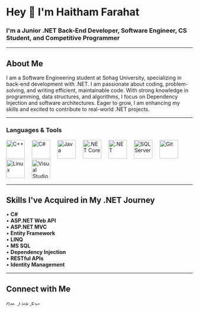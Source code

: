 <h1 align="left">Hey 👋 I'm Haitham Farahat</h1>

<h3 align="left">
    I'm a Junior .NET Back-End Developer, Software Engineer, CS Student, and Competitive Programmer
</h3>

---

<h2 align="left">About Me</h2>

<p align="left">
I am a Software Engineering student at Sohag University, specializing in back-end development with .NET. I am passionate about coding, problem-solving, and writing efficient, maintainable code. With strong knowledge in programming, data structures, and algorithms, I focus on Dependency Injection and software architectures. Eager to grow, I am enhancing my skills and excited to contribute to real-world .NET projects.
</p>

---

###  Languages & Tools

<p align="left">
  <img src="https://cdn.jsdelivr.net/gh/devicons/devicon/icons/cplusplus/cplusplus-original.svg" style="height:50px; width:50px; margin-right:15px;" alt="C++" />
  <img src="https://cdn.jsdelivr.net/gh/devicons/devicon/icons/csharp/csharp-original.svg" style="height:50px; width:50px; margin-right:15px;" alt="C#" />
  <img src="https://cdn.jsdelivr.net/gh/devicons/devicon/icons/java/java-original.svg" style="height:50px; width:50px; margin-right:15px;" alt="Java" />
  <img src="https://cdn.jsdelivr.net/gh/devicons/devicon/icons/dotnetcore/dotnetcore-original.svg" style="height:50px; width:50px; margin-right:15px;" alt=".NET Core" />
  <img src="https://cdn.jsdelivr.net/gh/devicons/devicon/icons/dot-net/dot-net-original.svg" style="height:50px; width:50px; margin-right:15px;" alt=".NET" />
  <img src="https://cdn.jsdelivr.net/gh/devicons/devicon/icons/microsoftsqlserver/microsoftsqlserver-plain.svg" style="height:50px; width:50px; margin-right:15px;" alt="SQL Server" />
  <img src="https://cdn.jsdelivr.net/gh/devicons/devicon/icons/git/git-original.svg" style="height:50px; width:50px; margin-right:15px;" alt="Git" />
  <img src="https://cdn.jsdelivr.net/gh/devicons/devicon/icons/linux/linux-original.svg" style="height:50px; width:50px; margin-right:15px;" alt="Linux" />
  <img src="https://cdn.jsdelivr.net/gh/devicons/devicon/icons/visualstudio/visualstudio-plain.svg" style="height:50px; width:50px; margin-right:15px;" alt="Visual Studio" />
</p>

---

<h2 align="left">Skills I've Acquired in My .NET Journey</h2>

<p align="left">
  • <strong>C#</strong><br>
  • <strong>ASP.NET Web API</strong><br>
  • <strong>ASP.NET MVC</strong><br>
  • <strong>Entity Framework</strong><br>
  • <strong>LINQ</strong><br>
  • <strong>MS SQL</strong><br>
  • <strong>Dependency Injection</strong><br>
  • <strong>RESTful APIs</strong><br>
  • <strong>Identity Management</strong><br>
</p>

---

<h2 align="left">Connect with Me</h2>

<p align="left">
  <a href="mailto:haisamfarahat@gmail.com" target="_blank">
    <img src="https://raw.githubusercontent.com/maurodesouza/profile-readme-generator/master/src/assets/icons/social/gmail/default.svg" width="30" height="10" alt="Gmail" />
  </a>
  <a href="https://www.linkedin.com/in/haitham-farahat-a021bb221" target="_blank">
    <img src="https://raw.githubusercontent.com/maurodesouza/profile-readme-generator/master/src/assets/icons/social/linkedin/default.svg" width="30" height="10" alt="LinkedIn" />
  </a>
  <a href="https://www.facebook.com/profile.php?id=100023826843501&mibextid=ZbWKwL" target="_blank">
    <img src="https://raw.githubusercontent.com/maurodesouza/profile-readme-generator/master/src/assets/icons/social/facebook/default.svg" width="30" height="10" alt="Facebook" />
  </a>
</p>

